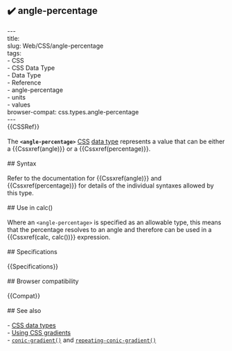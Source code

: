 ## ✔️ angle-percentage 
 ---<br/>title: <angle-percentage><br/>slug: Web/CSS/angle-percentage<br/>tags:<br/>  - CSS<br/>  - CSS Data Type<br/>  - Data Type<br/>  - Reference<br/>  - angle-percentage<br/>  - units<br/>  - values<br/>browser-compat: css.types.angle-percentage<br/>---<br/>{{CSSRef}}<br/><br/>The **`<angle-percentage>`** [CSS](/en-US/docs/Web/CSS) [data type](/en-US/docs/Web/CSS/CSS_Types) represents a value that can be either a {{Cssxref(angle)}} or a {{Cssxref(percentage)}}.<br/><br/>## Syntax<br/><br/>Refer to the documentation for {{Cssxref(angle)}} and {{Cssxref(percentage)}} for details of the individual syntaxes allowed by this type.<br/><br/>## Use in calc()<br/><br/>Where an `<angle-percentage>` is specified as an allowable type, this means that the percentage resolves to an angle and therefore can be used in a {{Cssxref(calc, calc())}} expression.<br/><br/>## Specifications<br/><br/>{{Specifications}}<br/><br/>## Browser compatibility<br/><br/>{{Compat}}<br/><br/>## See also<br/><br/>- [CSS data types](/en-US/docs/Web/CSS/CSS_Types)<br/>- [Using CSS gradients](/en-US/docs/Web/CSS/CSS_Images/Using_CSS_gradients)<br/>- [`conic-gradient()`](/en-US/docs/Web/CSS/gradient/conic-gradient()) and [`repeating-conic-gradient()`](/en-US/docs/Web/CSS/gradient/repeating-conic-gradient())<br/>